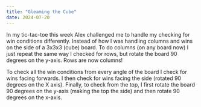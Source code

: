 ```yaml
---
title: "Gleaming the Cube"
date: 2024-07-20
---
```


In my tic-tac-toe this week Alex challenged me to handle my checking for win conditions differently. Instead of how I
was handling columns and wins on the side of a 3x3x3 (cube) board. To do columns (on any board now) I just repeat the
same way I checked for rows, but rotate the board 90 degrees on the y-axis. Rows are now columns!

To check all the win conditions from every angle of the board I check for wins facing forwards. I then check for wins
facing the side (rotated 90 degrees on the X axis). Finally, to check from the top, I first rotate the board 90 degrees
on the y-axis (making the top the side) and then rotate 90 degrees on the x-axis.

